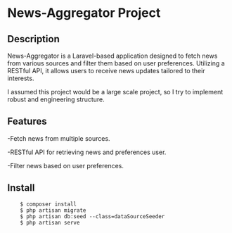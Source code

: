# News-Aggregator Project

## Description

News-Aggregator is a Laravel-based application designed to fetch news from various sources and filter them based on user
preferences. Utilizing a RESTful API, it allows users to receive news updates tailored to their interests.

I assumed this project would be a large scale project, so I try to implement robust and engineering structure.

## Features

-Fetch news from multiple sources.

-RESTful API for retrieving news and preferences user.

-Filter news based on user preferences.

## Install

        $ composer install
        $ php artisan migrate
        $ php artisan db:seed --class=dataSourceSeeder
        $ php artisan serve
